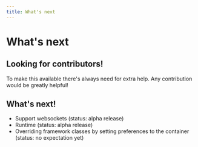 ```yaml
---
title: What's next
---
```


# What's next

## Looking for contributors!
To make this available there's always need for extra help. Any contribution would be greatly helpful!

## What's next!
- Support websockets (status: alpha release)
- Runtime (status: alpha release)
- Overriding framework classes by setting preferences to the container (status: no expectation yet)
